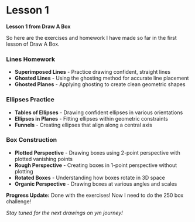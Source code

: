 # Lesson 1


**Lesson 1 from Draw A Box**

So here are the exercises and homework I have made so far in the first lesson of Draw A Box.

### Lines Homework
- **Superimposed Lines** - Practice drawing confident, straight lines
- **Ghosted Lines** - Using the ghosting method for accurate line placement  
- **Ghosted Planes** - Applying ghosting to create clean geometric shapes

### Ellipses Practice
- **Tables of Ellipses** - Drawing confident ellipses in various orientations
- **Ellipses in Planes** - Fitting ellipses within geometric constraints
- **Funnels** - Creating ellipses that align along a central axis

### Box Construction
- **Plotted Perspective** - Drawing boxes using 2-point perspective with plotted vanishing points
- **Rough Perspective** - Creating boxes in 1-point perspective without plotting
- **Rotated Boxes** - Understanding how boxes rotate in 3D space
- **Organic Perspective** - Drawing boxes at various angles and scales


**Progress Update:** Done with the exercises! Now I need to do the 250 box challenge!

*Stay tuned for the next drawings on ym journey!*
